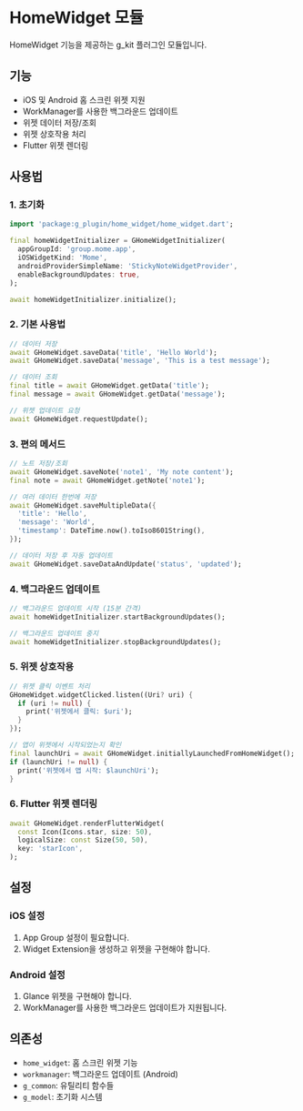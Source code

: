 # HomeWidget 모듈

HomeWidget 기능을 제공하는 g_kit 플러그인 모듈입니다.

## 기능

- iOS 및 Android 홈 스크린 위젯 지원
- WorkManager를 사용한 백그라운드 업데이트
- 위젯 데이터 저장/조회
- 위젯 상호작용 처리
- Flutter 위젯 렌더링

## 사용법

### 1. 초기화

```dart
import 'package:g_plugin/home_widget/home_widget.dart';

final homeWidgetInitializer = GHomeWidgetInitializer(
  appGroupId: 'group.mome.app',
  iOSWidgetKind: 'Mome',
  androidProviderSimpleName: 'StickyNoteWidgetProvider',
  enableBackgroundUpdates: true,
);

await homeWidgetInitializer.initialize();
```

### 2. 기본 사용법

```dart
// 데이터 저장
await GHomeWidget.saveData('title', 'Hello World');
await GHomeWidget.saveData('message', 'This is a test message');

// 데이터 조회
final title = await GHomeWidget.getData('title');
final message = await GHomeWidget.getData('message');

// 위젯 업데이트 요청
await GHomeWidget.requestUpdate();
```

### 3. 편의 메서드

```dart
// 노트 저장/조회
await GHomeWidget.saveNote('note1', 'My note content');
final note = await GHomeWidget.getNote('note1');

// 여러 데이터 한번에 저장
await GHomeWidget.saveMultipleData({
  'title': 'Hello',
  'message': 'World',
  'timestamp': DateTime.now().toIso8601String(),
});

// 데이터 저장 후 자동 업데이트
await GHomeWidget.saveDataAndUpdate('status', 'updated');
```

### 4. 백그라운드 업데이트

```dart
// 백그라운드 업데이트 시작 (15분 간격)
await homeWidgetInitializer.startBackgroundUpdates();

// 백그라운드 업데이트 중지
await homeWidgetInitializer.stopBackgroundUpdates();
```

### 5. 위젯 상호작용

```dart
// 위젯 클릭 이벤트 처리
GHomeWidget.widgetClicked.listen((Uri? uri) {
  if (uri != null) {
    print('위젯에서 클릭: $uri');
  }
});

// 앱이 위젯에서 시작되었는지 확인
final launchUri = await GHomeWidget.initiallyLaunchedFromHomeWidget();
if (launchUri != null) {
  print('위젯에서 앱 시작: $launchUri');
}
```

### 6. Flutter 위젯 렌더링

```dart
await GHomeWidget.renderFlutterWidget(
  const Icon(Icons.star, size: 50),
  logicalSize: const Size(50, 50),
  key: 'starIcon',
);
```

## 설정

### iOS 설정

1. App Group 설정이 필요합니다.
2. Widget Extension을 생성하고 위젯을 구현해야 합니다.

### Android 설정

1. Glance 위젯을 구현해야 합니다.
2. WorkManager를 사용한 백그라운드 업데이트가 지원됩니다.

## 의존성

- `home_widget`: 홈 스크린 위젯 기능
- `workmanager`: 백그라운드 업데이트 (Android)
- `g_common`: 유틸리티 함수들
- `g_model`: 초기화 시스템
